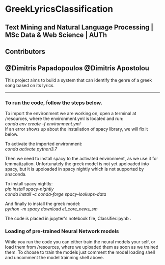 # GreekLyricsClassification
Text Mining and Natural Language Processing | MSc Data &amp; Web Science | AUTh
---
## Contributors
@Dimitris Papadopoulos @Dimitris Apostolou
---

This project aims to build a system that can identify the genre of a greek song based on its lyrics. 

---


### To run the code, follow the steps below.

To import the environment we are working on, open a terminal at /resources, where the environment.yml is located and run:  
*conda env create -f environment.yml*  
If an error shows up about the installation of spacy library, we will fix it below.

To activate the imported environment:    
*conda activate python3.7*  

Then we need to install spacy to the activated environment, as we use it for lemmatization. Unfortunately the greek model is not yet upoloaded into spacy, but it is upoloaded in spacy nightly which is not supported by anaconda.

To install spacy nightly:  
*pip install spacy-nightly*  
*conda install -c conda-forge spacy-lookups-data*  

And finally to install the greek model:  
*python -m spacy download el_core_news_sm*    

The code is placed in jupyter's notebook file, Classifier.ipynb .

### Loading of pre-trained Neural Network models

While you run the code you can either train the neural models your self, or load them from /resources, where we uploaded them as soon as we trained them. To choose to train the models just comment the model loading shell and uncomment the model trainning shell above.

